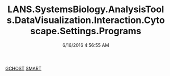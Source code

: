 ﻿---
title: LANS.SystemsBiology.AnalysisTools.DataVisualization.Interaction.Cytoscape.Settings.Programs
date: 6/16/2016 4:56:55 AM
---

[GCHOST](T-LANS.SystemsBiology.AnalysisTools.DataVisualization.Interaction.Cytoscape.Settings.Programs.GCHOST.html)
[SMART](T-LANS.SystemsBiology.AnalysisTools.DataVisualization.Interaction.Cytoscape.Settings.Programs.SMART.html)
